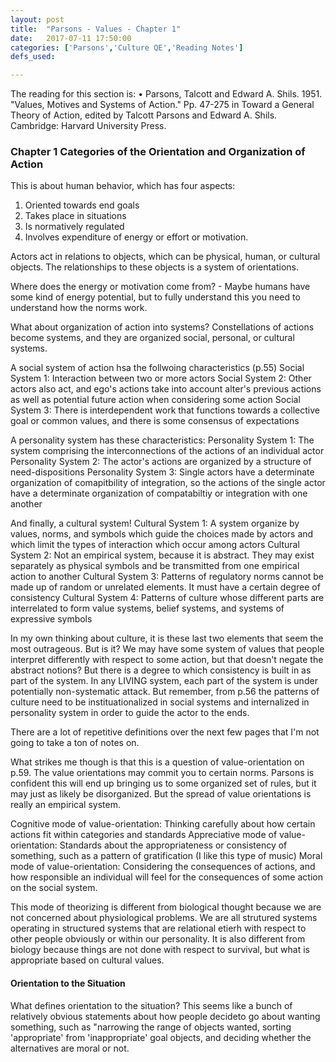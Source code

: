 ```yaml
---
layout: post
title:  "Parsons - Values - Chapter 1"
date:   2017-07-11 17:50:00
categories: ['Parsons','Culture QE','Reading Notes']
defs_used:

---
```


The reading for this section is: •	Parsons, Talcott and Edward A. Shils. 1951. "Values, Motives and Systems of Action." Pp. 47-275 in Toward a General Theory of Action, edited by Talcott Parsons and Edward A. Shils. Cambridge: Harvard University Press.

### Chapter 1 Categories of the Orientation and Organization of Action


This is about human behavior, which has four aspects:
1. Oriented towards end goals
2. Takes place in situations
3. Is normatively regulated
4. Involves expenditure of energy or effort or motivation.

Actors act in relations to objects, which can be physical, human, or cultural objects. The relationships to these objects is a system of orientations.

Where does the energy or motivation come from? -  Maybe humans have some kind of energy potential, but to fully understand this you need to understand how the norms work.

What about organization of action into systems? Constellations of actions become systems, and they are organized social, personal, or cultural systems.

A social system of action hsa the follwoing characteristics (p.55)
<def>Social System 1: Interaction between two or more actors</def>
<def>Social System 2: Other actors also act, and ego's actions take into account alter's previous actions as well as potential future action when considering some action</def>
<def>Social System 3: There is interdependent work that functions towards a collective goal or common values, and there is some consensus of expectations</def>

A personality system has these characteristics:
<def>Personality System 1: The system comprising the interconnections of the actions of an individual actor</def>
<def>Personality System 2: The actor's actions are organized by a structure of need-dispositions</def>
<def>Personality System 3: Single actors have a determinate organization of comapitbility of integration, so the actions of the single actor have a determinate organization of compatabiltiy or integration with one another</def>

And finally, a cultural system!
<def>Cultural System 1: A system organize by values, norms, and symbols which guide the choices made by actors and which limit the types of interaction which occur among actors</def>
<def>Cultural System 2: Not an empirical system, because it is abstract. They may exist separately as physical symbols and be transmitted from one empirical action to another</def>
<def>Cultural System 3: Patterns of regulatory norms cannot be made up of random or unrelated elements. It must have a certain degree of consistency</def>
<def>Cultural System 4: Patterns of culture whose different parts are interrelated to form value systems, belief systems, and systems of expressive symbols</def>

In my own thinking about culture, it is these last two elements that seem the most outrageous. But is it? We may have some system of values that people interpret differently with respect to some action, but that doesn't negate the abstract notions? But there is a degree to which consistency is built in as part of the system. In any LIVING system, each part of the system is under potentially non-systematic attack.  But remember, from p.56 the patterns of culture need to be instituationalized in social systems and internalized in personality system in order to guide the actor to the ends.


There are a lot of repetitive definitions over the next few pages that I'm not going to take a ton of notes on.

What strikes me though is that this is a question of value-orientation on p.59. The value orientations may commit you to certain norms. Parsons is confident this will end up bringing us to some organized set of rules, but it may just as likely be disorganized. But the spread of value orientations is really an empirical system.

<def>Cognitive mode of value-orientation: Thinking carefully about how certain actions fit within categories and standards</def>
<def>Appreciative mode of value-orientation: Standards about the appropriateness or consistency of something, such as a pattern of gratification (I like this type of music)</def>
<def>Moral mode of value-orientation: Considering the consequences of actions, and how responsible an individual will feel for the consequences of some action on the social system. </def>


This mode of theorizing is different from biological thought because we are not concerned about physiological problems. We are all strutured systems operating in structured systems that are relational etierh with respect to other people obviously or within our personality. It is also different from biology because things are not done with respect to survival, but what is appropriate based on cultural values.


#### Orientation to the Situation
What defines orientation to the situation? This seems like a bunch of relatively obvious statements about how people decideto go about wanting something, such as "narrowing the range of objects wanted, sorting 'appropriate' from 'inappropriate' goal objects, and deciding whether the alternatives are moral or not.
